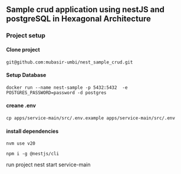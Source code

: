 ## Sample crud application using nestJS and postgreSQL in Hexagonal Architecture

### Project setup

#### Clone project

`git@github.com:mubasir-umbi/nest_sample_crud.git`

#### Setup Database

`docker run --name nest-sample -p 5432:5432  -e POSTGRES_PASSWORD=password -d postgres`

#### creane .env

`cp apps/service-main/src/.env.example apps/service-main/src/.env`

#### install dependencies

`nvm use v20`

`npm i -g @nestjs/cli`

run project
nest start service-main

